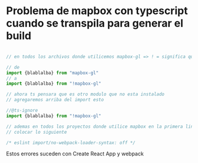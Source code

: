 # Problema de mapbox con typescript cuando se transpila para generar el build

```ts

// en todos los archivos donde utilicemos mapbox-gl => ! = significa que no transpilara

// de
import {blablalba} from "mapbox-gl"
// a
import {blablalba} from "!mapbox-gl"

// ahora ts pensara que es otro modulo que no esta instalado
// agregaremos arriba del import esto

//@ts-ignore 
import {blablalba} from "!mapbox-gl"

// ademas en todos los proyectos donde utilice mapbox en la primera linea
// colocar lo siguiente

/* eslint import/no-webpack-loader-syntax: off */
```

Estos errores suceden con Create React App y webpack
